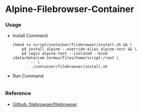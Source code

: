 # Alpine-Filebrowser-Container

### Usage
- Install Command
    ```shell=
    chmod +x script/container/filebrowser/install.sh && \
    	pd install alpine --override-alias alpine-test && \
    	pd login alpine-test --isolated --bind /data/data/com.termux/files/home/script:/root \
    		-- \
    		./container/filebrowser/install.sh
    ```
- Run Command
    ```shell
    
    ```


### Reference
- [Github: filebrowser/filebrowser](https://github.com/filebrowser/filebrowser)